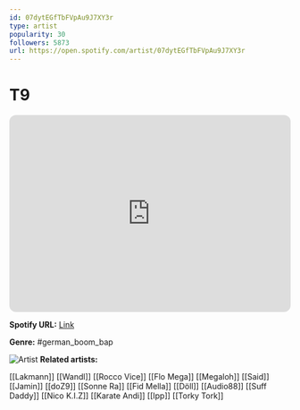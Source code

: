 ```yaml
---
id: 07dytEGfTbFVpAu9J7XY3r
type: artist
popularity: 30
followers: 5873
url: https://open.spotify.com/artist/07dytEGfTbFVpAu9J7XY3r
---
```

# T9

<iframe style="border-radius:12px" src="https://open.spotify.com/embed/artist/07dytEGfTbFVpAu9J7XY3r" width="100%" height="352" frameBorder="0" allowfullscreen="" allow="autoplay; clipboard-write; encrypted-media; fullscreen; picture-in-picture" loading="lazy"></iframe>

**Spotify URL:** [Link](https://open.spotify.com/artist/07dytEGfTbFVpAu9J7XY3r)

**Genre:**  #german_boom_bap

![Artist](https://i.scdn.co/image/ab6761610000e5eb804ec306d0d4c84bfe340b39)
**Related artists:**

[[Lakmann]]
[[Wandl]]
[[Rocco Vice]]
[[Flo Mega]]
[[Megaloh]]
[[Said]]
[[Jamin]]
[[doZ9]]
[[Sonne Ra]]
[[Fid Mella]]
[[Döll]]
[[Audio88]]
[[Suff Daddy]]
[[Nico K.I.Z]]
[[Karate Andi]]
[[Ipp]]
[[Torky Tork]]
